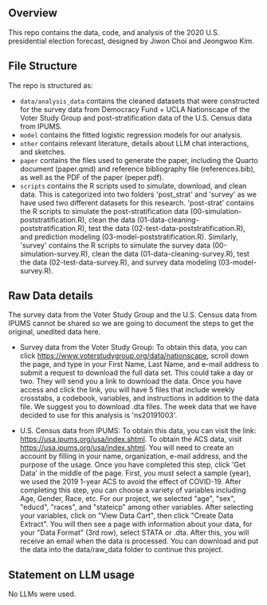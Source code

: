 ## Overview

This repo contains the data, code, and analysis of the 2020 U.S. presidential election forecast, designed by Jiwon Choi and Jeongwoo Kim.  

## File Structure

The repo is structured as:

-   `data/analysis_data` contains the cleaned datasets that were constructed for the survey data from Democracy Fund + UCLA Nationscape of the Voter Study Group and post-stratification data of the U.S. Census data from IPUMS. 
-   `model` contains the fitted logistic regression models for our analysis. 
-   `other` contains relevant literature, details about LLM chat interactions, and sketches.
-   `paper` contains the files used to generate the paper, including the Quarto document (paper.qmd) and reference bibliography file (references.bib), as well as the PDF of the paper (peper.pdf). 
-   `scripts` contains the R scripts used to simulate, download, and clean data. This is categorized into two folders 'post_strat' and 'survey' as we have used two different datasets for this research. 'post-strat' contains the R scripts to simulate the post-stratification data (00-simulation-poststratification.R), clean the data (01-data-cleaning-poststratification.R), test the data (02-test-data-poststratification.R), and prediction modeling (03-model-poststratification.R). Similarly, 'survey' contains the R scripts to simulate the survey data (00-simulation-survey.R), clean the data (01-data-cleaning-survey.R), test the data (02-test-data-survey.R), and survey data modeling (03-model-survey.R). 

## Raw Data details

The survey data from the Voter Study Group and the U.S. Census data from IPUMS cannot be shared so we are going to document the steps to get the original, unedited data here. 

- Survey data from the Voter Study Group: To obtain this data, you can click https://www.voterstudygroup.org/data/nationscape, scroll down the page, and type in your First Name, Last Name, and e-mail address to submit a request to download the full data set. This could take a day or two. They will send you a link to download the data. Once you have access and click the link, you will have 5 files that include weekly crosstabs, a codebook, variables, and instructions in addition to the data file. We suggest you to download .dta files. The week data that we have decided to use for this analysis is 'ns20191003'. 

- U.S. Census data from IPUMS: To obtain this data, you can visit the link: https://usa.ipums.org/usa/index.shtml. To obtain the ACS data, visit https://usa.ipums.org/usa/index.shtml. You will need to create an account by filling in your name, organization, e-mail address, and the purpose of the usage. Once you have completed this step, click 'Get Data' in the middle of the page. First, you must select a sample (year), we used the 2019 1-year ACS to avoid the effect of COVID-19. After completing this step, you can choose a variety of variables including Age, Gender, Race, etc. For our project, we selected "age", "sex", "educd", "races", and "stateicp" among other variables. After selecting your variables, click on "View Data Cart", then click "Create Data Extract". You will then see a page with information about your data, for your "Data Format" (3rd row), select STATA or .dta. After this, you will receive an email when the data is processed. You can download and put the data into the data/raw_data folder to continue this project.

## Statement on LLM usage

No LLMs were used. 
